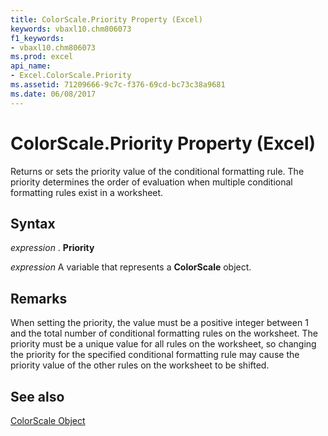 ```yaml
---
title: ColorScale.Priority Property (Excel)
keywords: vbaxl10.chm806073
f1_keywords:
- vbaxl10.chm806073
ms.prod: excel
api_name:
- Excel.ColorScale.Priority
ms.assetid: 71209666-9c7c-f376-69cd-bc73c38a9681
ms.date: 06/08/2017
---
```



# ColorScale.Priority Property (Excel)

Returns or sets the priority value of the conditional formatting rule. The priority determines the order of evaluation when multiple conditional formatting rules exist in a worksheet.


## Syntax

 _expression_ . **Priority**

 _expression_ A variable that represents a **ColorScale** object.


## Remarks

When setting the priority, the value must be a positive integer between 1 and the total number of conditional formatting rules on the worksheet. The priority must be a unique value for all rules on the worksheet, so changing the priority for the specified conditional formatting rule may cause the priority value of the other rules on the worksheet to be shifted.


## See also


[ColorScale Object](Excel.ColorScale.md)

